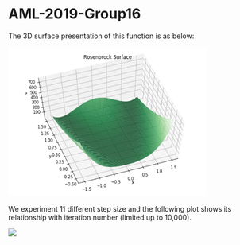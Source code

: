 # AML-2019-Group16




The 3D surface presentation of this function is as below:

<img src="https://github.com/jznyxmd/AML-2019-Group16/blob/master/Rosenbrock_Surface.png" width="400" height="300">

We experiment 11 different step size and the following plot shows its relationship with iteration number (limited up to 10,000).

![]("https://github.com/jznyxmd/AML-2019-Group16/blob/master/nsteps_vs_stepsz.png")



